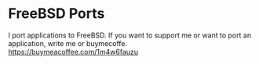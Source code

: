 # FreeBSD Ports
I port applications to FreeBSD.  If you want to support me or want to port an application, write me or buymecoffe.  https://buymeacoffee.com/1m4w6fauzu
